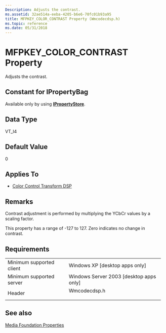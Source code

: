 ```yaml
---
Description: Adjusts the contrast.
ms.assetid: 32ae514a-eeba-4205-b6e6-70fc01b93a95
title: MFPKEY_COLOR_CONTRAST Property (Wmcodecdsp.h)
ms.topic: reference
ms.date: 05/31/2018
---
```


# MFPKEY\_COLOR\_CONTRAST Property

Adjusts the contrast.

## Constant for IPropertyBag

Available only by using [**IPropertyStore**](/windows/win32/api/propsys/nn-propsys-ipropertystore).

## Data Type

VT\_I4

## Default Value

0

## Applies To

-   [Color Control Transform DSP](colorcontroltransform.md)

## Remarks

Contrast adjustment is performed by multiplying the YCbCr values by a scaling factor.

This property has a range of -127 to 127. Zero indicates no change in contrast.

## Requirements



|                                     |                                                                                         |
|-------------------------------------|-----------------------------------------------------------------------------------------|
| Minimum supported client<br/> | Windows XP \[desktop apps only\]<br/>                                             |
| Minimum supported server<br/> | Windows Server 2003 \[desktop apps only\]<br/>                                    |
| Header<br/>                   | <dl> <dt>Wmcodecdsp.h</dt> </dl> |



## See also

<dl> <dt>

[Media Foundation Properties](media-foundation-properties.md)
</dt> </dl>

 

 